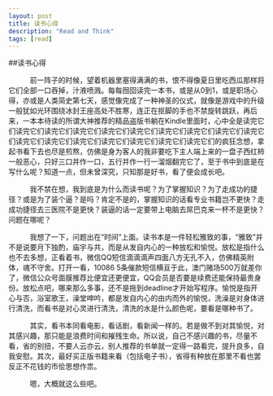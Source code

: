 ```yaml
---
layout: post
title: 读书心得
description: "Read and Think"
tags: [read]
---
```

##读书心得


&emsp;&emsp;&emsp;前一阵子的时候，望着机器里塞得满满的书，恨不得像夏日里吃西瓜那样将它们全部一口吞掉，汁液喷溅。每每囫囵读完一本书，或是从0到1，或是职场心得，亦或是人类简史第七天，感觉像完成了一种神圣的仪式，就像是游戏中的升级一般犹如光环围绕冰封王座高处不胜寒，连正在抠脚的手也不禁旋转跳跃，再后来，一本本待读的所谓大神推荐的精品盗版书躺在Kindle里面时，心中全是读完它们读完它们读完它们读完它们读完它们读完它们读完它们读完它们读完它们读完它们读完它们读完它们读完它们读完它们读完它们读完它们读完它们的疯狂念想，拿起书看下去也尽是煎熬，仿佛是身为客人的我非要吃下主人端上来的一盘子西红柿一般恶心，只好三口并作一口，五行并作一行一溜烟翻完它了，至于书中到底是在写什么呢？知道一点，但未曾深究，只知那是好书，看了便会成长吧。

&emsp;&emsp;&emsp;我不禁在想，我到底是为什么而读书呢？为了掌握知识？为了走成功的捷径？或是为了装个逼？是吗？肯定不是的，掌握知识的话看专业书籍岂不更快？走成功捷径去三医院不是更快？装逼的话一定要带上电脑去屌巴克来一杯不是更快？问题在哪呢？

&emsp;&emsp;&emsp;我想了一下，问题出在“时间”上面。读书本是一件轻松雅致的事，“雅致”并不是说要月下独酌，庙宇与共，而是从发自内心的一种放松和愉悦。放松是指什么也不去多想，正看着书，微信QQ短信滴滴滴声四面八方无孔不入，仿佛精英附体，魂不守舍。打开一看，10086 5条催款短信横亘于此，澳门赌场500万就差你了，微信公众号面膜推荐比便宜还更便宜，QQ会员是否要是续费还能保持最贵身份。放松点吧，哪来那么多事，还不是拖到deadline才开始写程序。愉悦是指开心与否，浴室歌王，澡堂呻吟，都是发自内心的由内而外的愉悦，洗澡是对身体进行清洗，而看书是对心灵进行清洗，清洗的水是什么颜色呢，要看是哪种书了。

&emsp;&emsp;&emsp;其实，看书本同看电影，看话剧，看新闻一样的。若是做不到对其愉悦，对其感兴趣，那只能是浪费时间和摧残生命。所以说，自己不感兴趣的书，尽量不看，省的别扭，不要人云亦云，别人推荐的书单就一定得一路看完，提升良多，自我安慰。其次，最好买正版书籍来看（包括电子书），省得有种放在那里不看也罢反正不花钱的市侩思想作祟。

&emsp;&emsp;&emsp;嗯，大概就这么些吧。


